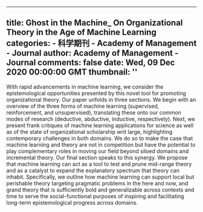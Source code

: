 
---
title: Ghost in the Machine_ On Organizational Theory in the Age of Machine Learning
categories: 
    - 科学期刊
    - Academy of Management - Journal
author: Academy of Management - Journal
comments: false
date: Wed, 09 Dec 2020 00:00:00 GMT
thumbnail: ''
---

<div>   
<p>With rapid advancements in machine learning, we consider the epistemological opportunities presented by this novel tool for promoting organizational theory. Our paper unfolds in three sections. We begin with an overview of the three forms of machine learning (supervised, reinforcement, and unsupervised), translating these onto our common modes of research (deductive, abductive, inductive, respectively). Next, we present frank critiques of machine learning applications for science as well as of the state of organizational scholarship writ large, highlighting contemporary challenges in both domains. We do so to make the case that machine learning and theory are not in competition but have the potential to play complementary roles in moving our field beyond siloed domains and incremental theory. Our final section speaks to this synergy. We propose that machine learning can act as a tool to test and prune mid-range theory and as a catalyst to expand the explanatory spectrum that theory can inhabit. Specifically, we outline how machine learning can support local but perishable theory targeting pragmatic problems in the here and now, and grand theory that is sufficiently bold and generalizable across contexts and time to serve the social-functional purposes of inspiring and facilitating long-term epistemological progress across domains.</p>  
</div>
            
